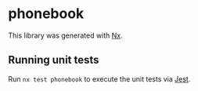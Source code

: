# phonebook

This library was generated with [Nx](https://nx.dev).

## Running unit tests

Run `nx test phonebook` to execute the unit tests via [Jest](https://jestjs.io).

